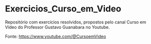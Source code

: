 # Exercicios_Curso_em_Video
Repositório com exercícios resolvidos, propostos pelo canal Curso em Vídeo do Professor Gustavo Guanabara no Youtube.

Fonte: https://www.youtube.com/@CursoemVideo
